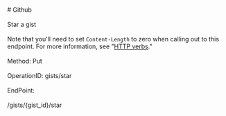 <br>#     Github</br>
<br>Star a gist</br>
<br>Note that you'll need to set `Content-Length` to zero when calling out to this endpoint. For more information, see "[HTTP verbs](https://developer.github.com/v3/#http-verbs)."</br>
<br>Method: Put</br>
<br>OperationID: gists/star</br>
<br>EndPoint:</br>
<br>/gists/{gist_id}/star</br>
